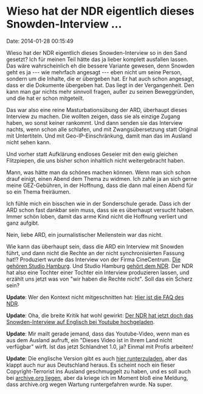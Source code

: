Wieso hat der NDR eigentlich dieses Snowden-Interview \...
==========================================================

Date: 2014-01-28 00:15:49

Wieso hat der NDR eigentlich dieses Snowden-Interview so in den Sand
gesetzt? Ich für meinen Teil hätte das ja lieber komplett ausfallen
lassen. Das wäre wahrscheinlich eh die bessere Variante gewesen, denn
Snowden geht es ja --- wie mehrfach angesagt --- eben nicht um seine
Person, sondern um die Inhalte, die er übergeben hat. Er hat auch schon
angesagt, dass er die Dokumente übergeben hat. Das liegt in der
Vergangenheit. Den kann man gar nichts mehr sinnvoll fragen, außer zu
seinen Beweggründen, und die hat er schon mitgeteilt.

Das war also eine reine Masturbationsübung der ARD, überhaupt dieses
Interview zu machen. Die wollten zeigen, dass sie als einzige Zugang
haben, wo sonst keiner rankommt. Und dann senden sie das Interview
nachts, wenn schon alle schlafen, und mit Zwangsübersetzung statt
Original mit Untertiteln. Und mit Geo-IP-Einschränkung, damit man das im
Ausland nicht sehen kann.

Und vorher statt Aufklärung endloses Geseier mit den ewig gleichen
Flitzpiepen, die uns bisher schon inhaltlich nicht weitergebracht haben.

Mann, was hätte man da schönes machen können. Wenn man sich schon drauf
einigt, einen Abend dem Thema zu widmen. Ich zahle ja an sich gerne
meine GEZ-Gebühren, in der Hoffnung, dass die dann mal einen Abend für
so ein Thema freiräumen.

Ich fühle mich ein bisschen wie in der Sonderschule gerade. Dass ich der
ARD schon fast dankbar sein muss, dass sie es überhaupt versucht haben.
Immer schön loben, damit das arme Kind nicht die Hoffnung verliert und
ganz aufgibt.

Nein, liebe ARD, ein journalistischer Meilenstein war das nicht.

Wie kann das überhaupt sein, dass die ARD ein Interview mit Snowden
führt, und dann nicht die Rechte an der nicht synchronisierten Fassung
hat!? Produziert wurde das Interview von der Firma CineCentrum. [Die
gehören Studio
Hamburg](http://www.cinecentrum.de/ueber-uns/unternehmensstruktur.html).
Und Studio Hamburg [gehört dem
NDR](https://de.wikipedia.org/wiki/Studio_Hamburg). Der NDR hat also
eine Tochter einer Tochter ein Interview produzieren lassen, und erzählt
uns jetzt was von \"wir haben die Rechte nicht\". Soll das ein Scherz
sein?

**Update**: Wer den Kontext nicht mitgeschnitten hat: [Hier ist die FAQ
des NDR](http://www.ndr.de/ratgeber/netzwelt/snowden253.html).

**Update**: Oha, die breite Kritik hat wohl gewirkt: [Der NDR hat jetzt
doch das Snowden-Interview auf Englisch bei Youtube
hochgeladen](https://www.youtube.com/watch?v=4x38jkFlPeg).

**Update**: Mir mailt gerade jemand, dass das Youtube-Video, wenn man es
aus dem Ausland aufruft, ein \"Dieses Video ist in Ihrem Land nicht
verfügbar\" wirft. Ist das jetzt Schlandnet 1.0, ja? Einmal mit Profis
arbeiten!

**Update**: Die englische Version gibt es auch [hier
runterzuladen](http://media.ndr.de/progressive_geo/2014/0127/TV-20140127-1338-2142.hq.mp4),
aber das klappt auch nur aus Deutschland heraus. Es scheint noch ein
fieser Copyright-Terrorist ins Ausland geschmuggelt zu haben, und es
soll auch bei [archive.org
liegen](https://archive.org/details/snowden_interview_en), aber da
kriege ich im Moment bloß eine Meldung, dass archive.org wegen Wartung
runtergefahren wurde. Na super.
